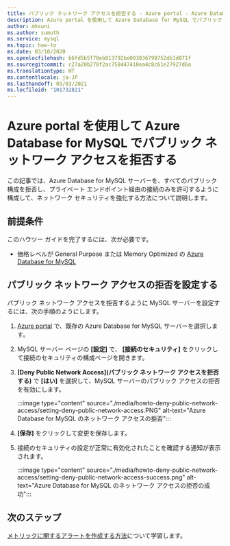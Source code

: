 ```yaml
---
title: パブリック ネットワーク アクセスを拒否する - Azure portal - Azure Database for MySQL
description: Azure portal を使用して Azure Database for MySQL でパブリック ネットワーク アクセスを拒否するように構成する方法について説明します
author: mksuni
ms.author: sumuth
ms.service: mysql
ms.topic: how-to
ms.date: 03/10/2020
ms.openlocfilehash: b6fd5b5f70eb813792be003836790752db1d071f
ms.sourcegitcommit: c27a20b278f2ac758447418ea4c8c61e27927d6a
ms.translationtype: HT
ms.contentlocale: ja-JP
ms.lasthandoff: 03/03/2021
ms.locfileid: "101732821"
---
```

# <a name="deny-public-network-access-in-azure-database-for-mysql-using-azure-portal"></a>Azure portal を使用して Azure Database for MySQL でパブリック ネットワーク アクセスを拒否する

この記事では、Azure Database for MySQL サーバーを、すべてのパブリック構成を拒否し、プライベート エンドポイント経由の接続のみを許可するように構成して、ネットワーク セキュリティを強化する方法について説明します。

## <a name="prerequisites"></a>前提条件

このハウツー ガイドを完了するには、次が必要です。

* 価格レベルが General Purpose または Memory Optimized の [Azure Database for MySQL](quickstart-create-mysql-server-database-using-azure-portal.md)

## <a name="set-deny-public-network-access"></a>パブリック ネットワーク アクセスの拒否を設定する

パブリック ネットワーク アクセスを拒否するように MySQL サーバーを設定するには、次の手順のようにします。

1. [Azure portal](https://portal.azure.com/) で、既存の Azure Database for MySQL サーバーを選択します。

1. MySQL サーバー ページの **[設定]** で、 **[接続のセキュリティ]** をクリックして接続のセキュリティの構成ページを開きます。

1. **[Deny Public Network Access]\(パブリック ネットワーク アクセスを拒否する\)** で **[はい]** を選択して、MySQL サーバーのパブリック アクセスの拒否を有効にします。

    :::image type="content" source="./media/howto-deny-public-network-access/setting-deny-public-network-access.PNG" alt-text="Azure Database for MySQL のネットワーク アクセスの拒否":::

1. **[保存]** をクリックして変更を保存します。

1. 接続のセキュリティの設定が正常に有効化されたことを確認する通知が表示されます。

    :::image type="content" source="./media/howto-deny-public-network-access/setting-deny-public-network-access-success.png" alt-text="Azure Database for MySQL のネットワーク アクセスの拒否の成功":::

## <a name="next-steps"></a>次のステップ

[メトリックに関するアラートを作成する方法](howto-alert-on-metric.md)について学習します。
